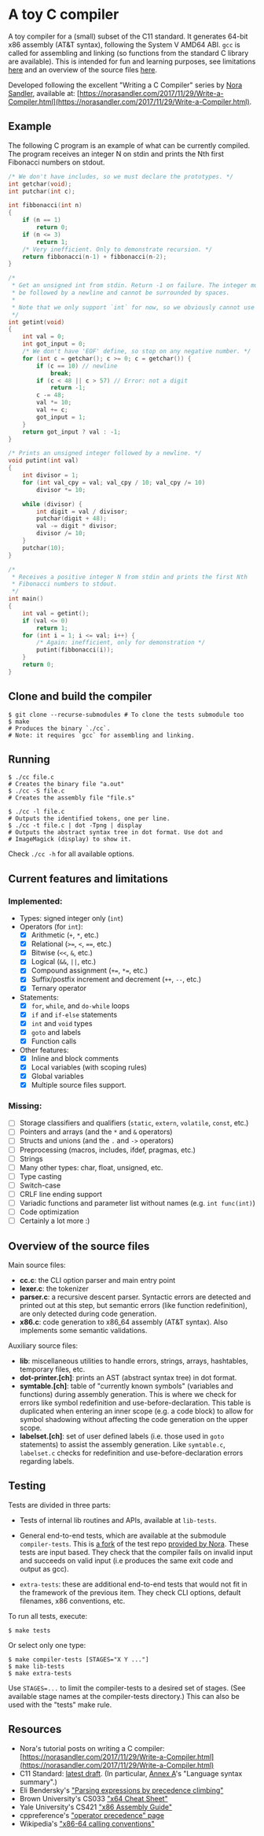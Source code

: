 # A toy C compiler

A toy compiler for a (small) subset of the C11 standard. It generates 64-bit
x86 assembly (AT&T syntax), following the System V AMD64 ABI. `gcc` is called
for assembling and linking (so functions from the standard C library are
available). This is intended for fun and learning purposes, see
limitations [here](#current-features-and-limitations) and an overview of the
source files [here](#overview-of-the-source-files).

Developed following the excellent "Writing a C Compiler"
series by [Nora Sandler](https://github.com/nlsandler), available at:
[https://norasandler.com/2017/11/29/Write-a-Compiler.html](https://norasandler.com/2017/11/29/Write-a-Compiler.html).

## Example

The following C program is an example of what can be currently compiled. The
program receives an integer N on stdin and prints the Nth first Fibonacci
numbers on stdout.

```c
/* We don't have includes, so we must declare the prototypes. */
int getchar(void);
int putchar(int c);

int fibbonacci(int n)
{
	if (n == 1)
		return 0;
	if (n <= 3)
		return 1;
	/* Very inefficient. Only to demonstrate recursion. */
	return fibbonacci(n-1) + fibbonacci(n-2);
}

/*
 * Get an unsigned int from stdin. Return -1 on failure. The integer must
 * be followed by a newline and cannot be surrounded by spaces.
 *
 * Note that we only support `int` for now, so we obviously cannot use scanf.
 */
int getint(void)
{
	int val = 0;
	int got_input = 0;
	/* We don't have 'EOF' define, so stop on any negative number. */
	for (int c = getchar(); c >= 0; c = getchar()) {
		if (c == 10) // newline
			break;
		if (c < 48 || c > 57) // Error: not a digit
			return -1;
		c -= 48;
		val *= 10;
		val += c;
		got_input = 1;
	}
	return got_input ? val : -1;
}

/* Prints an unsigned integer followed by a newline. */
void putint(int val)
{
	int divisor = 1;
	for (int val_cpy = val; val_cpy / 10; val_cpy /= 10)
		divisor *= 10;

	while (divisor) {
		int digit = val / divisor;
		putchar(digit + 48);
		val -= digit * divisor;
		divisor /= 10;
	}
	putchar(10);
}

/*
 * Receives a positive integer N from stdin and prints the first Nth
 * Fibonacci numbers to stdout.
 */
int main()
{
	int val = getint();
	if (val <= 0)
		return 1;
	for (int i = 1; i <= val; i++) {
		/* Again: inefficient, only for demonstration */
		putint(fibbonacci(i));
	}
	return 0;
}
```

## Clone and build the compiler

```shell
$ git clone --recurse-submodules # To clone the tests submodule too
$ make
# Produces the binary `./cc`.
# Note: it requires `gcc` for assembling and linking.
```

## Running

```shell
$ ./cc file.c
# Creates the binary file "a.out"
$ ./cc -S file.c
# Creates the assembly file "file.s"

$ ./cc -l file.c
# Outputs the identified tokens, one per line.
$ ./cc -t file.c | dot -Tpng | display
# Outputs the abstract syntax tree in dot format. Use dot and
# ImageMagick (display) to show it.
```

Check `./cc -h` for all available options.

## Current features and limitations

### Implemented:

- Types: signed integer only (`int`)
- Operators (for `int`):
	- [x] Arithmetic (`+`, `*`, etc.)
	- [x] Relational (`>=`, `<`, `==`, etc.)
	- [x] Bitwise (`<<`, `&`, etc.)
	- [x] Logical (`&&`, `||`, etc.)
	- [x] Compound assignment (`+=`, `*=`, etc.)
	- [x] Suffix/postfix increment and decrement (`++`, `--`, etc.)
	- [x] Ternary operator
- Statements:
	- [x] `for`, `while`, and `do-while` loops
	- [x] `if` and `if-else` statements
	- [x] `int` and `void` types
	- [x] `goto` and labels
	- [x] Function calls
- Other features:
	- [x] Inline and block comments
	- [x] Local variables (with scoping rules)
	- [x] Global variables
	- [x] Multiple source files support.

### Missing:

- [ ] Storage classifiers and qualifiers (`static`, `extern`, `volatile`, `const`, etc.)
- [ ] Pointers and arrays (and the `*` and `&` operators)
- [ ] Structs and unions (and the `.` and `->` operators)
- [ ] Preprocessing (macros, includes, ifdef, pragmas, etc.)
- [ ] Strings
- [ ] Many other types: char, float, unsigned, etc.
- [ ] Type casting
- [ ] Switch-case
- [ ] CRLF line ending support
- [ ] Variadic functions and parameter list without names (e.g. `int func(int)`)
- [ ] Code optimization
- [ ] Certainly a lot more :)

## Overview of the source files 

Main source files:

- **cc.c**: the CLI option parser and main entry point
- **lexer.c**: the tokenizer
- **parser.c**: a recursive descent parser. Syntactic errors are detected and
  printed out at this step, but semantic errors (like function redefinition),
  are only detected during code generation.
- **x86.c**: code generation to x86\_64 assembly (AT&T syntax). Also implements
  some semantic validations.

Auxiliary source files:

- **lib**: miscellaneous utilities to handle errors, strings, arrays,
  hashtables, temporary files, etc.
- **dot-printer.[ch]**: prints an AST (abstract syntax tree) in dot format.
- **symtable.[ch]**: table of "currently known symbols" (variables and
  functions) during assembly generation. This is where we check for errors like
  symbol redefinition and use-before-declaration. This table is duplicated when
  entering an inner scope (e.g. a code block) to allow for symbol shadowing
  without affecting the code generation on the upper scope.
- **labelset.[ch]**: set of user defined labels (i.e. those used in `goto`
  statements) to assist the assembly generation. Like `symtable.c`, `labelset.c`
  checks for redefinition and use-before-declaration errors regarding labels.

## Testing

Tests are divided in three parts:

- Tests of internal lib routines and APIs, available at `lib-tests`.

- General end-to-end tests, which are available at the submodule
  `compiler-tests`. This is [a
  fork](https://github.com/matheustavares/c-compiler-tests) of the test repo
  [provided by Nora](https://github.com/nlsandler/write_a_c_compiler). These
  tests are input based. They check that the compiler fails on invalid
  input and succeeds on valid input (i.e produces the same exit code and output
  as gcc).

- `extra-tests`: these are additional end-to-end tests that would not fit
  in the framework of the previous item. They check CLI options, default
  filenames, x86 conventions, etc.

To run all tests, execute:

```shell
$ make tests
```

Or select only one type:

```shell
$ make compiler-tests [STAGES="X Y ..."]
$ make lib-tests
$ make extra-tests
```

Use `STAGES=...` to limit the compiler-tests to a desired set of stages. (See
available stage names at the compiler-tests directory.) This can also be used
with the "tests" make rule.

## Resources

- Nora's tutorial posts on writing a C compiler:
  [https://norasandler.com/2017/11/29/Write-a-Compiler.html](https://norasandler.com/2017/11/29/Write-a-Compiler.html)
- C11 Standard: [latest draft](http://www.open-std.org/jtc1/sc22/WG14/www/docs/n1570.pdf).
  (In particular, [Annex A](http://www.open-std.org/jtc1/sc22/wg14/www/docs/n1570.pdf#page=476)'s "Language syntax summary".)
- Eli Bendersky's ["Parsing expressions by precedence climbing"](https://eli.thegreenplace.net/2012/08/02/parsing-expressions-by-precedence-climbing)
- Brown University's CS033 ["x64 Cheat Sheet"](https://cs.brown.edu/courses/cs033/docs/guides/x64_cheatsheet.pdf)
- Yale University's CS421 ["x86 Assembly Guide"](https://flint.cs.yale.edu/cs421/papers/x86-asm/asm.html)
- cppreference's ["operator precedence" page](https://en.cppreference.com/w/c/language/operator_precedence)
- Wikipedia's ["x86-64 calling conventions"](https://en.wikipedia.org/wiki/X86_calling_conventions#x86-64_calling_conventions)
